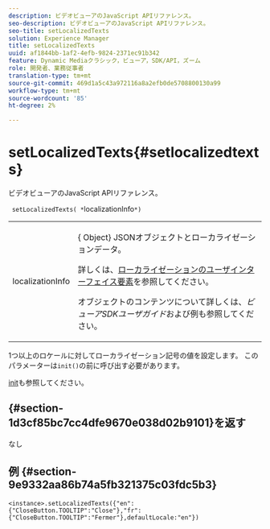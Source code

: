 ```yaml
---
description: ビデオビューアのJavaScript APIリファレンス。
seo-description: ビデオビューアのJavaScript APIリファレンス。
seo-title: setLocalizedTexts
solution: Experience Manager
title: setLocalizedTexts
uuid: af1844bb-1af2-4efb-9824-2371ec91b342
feature: Dynamic Mediaクラシック，ビューア，SDK/API，ズーム
role: 開発者、業務従事者
translation-type: tm+mt
source-git-commit: 469d1a5c43a972116a8a2efb0de5708800130a99
workflow-type: tm+mt
source-wordcount: '85'
ht-degree: 2%

---
```



# setLocalizedTexts{#setlocalizedtexts}

ビデオビューアのJavaScript APIリファレンス。

` setLocalizedTexts( *`localizationInfo`*)`

<table id="table_896DFF34A68A403DB93A6D597461A573"> 
 <tbody> 
  <tr> 
   <td colname="col1"> <p> <span class="codeph"> <span class="varname"> localizationInfo</span> </span> </p> </td> 
   <td colname="col2"> <p> {<span class="codeph"> Object</span>} JSONオブジェクトとローカライゼーションデータ。 </p> <p>詳しくは、<a href="../../../c-html5-s7-aem-asset-viewers/c-html5-20-zoom-viewer-about/c-html5-20-zoom-viewer-localization.md#concept-cbfc39344c494eb7b9f6a272cff0cc74" format="dita" scope="local">ローカライゼーションのユーザインターフェイス要素</a>を参照してください。 </p> <p>オブジェクトのコンテンツについて詳しくは、<i>ビューアSDKユーザガイド</i>および例も参照してください。 </p> </td> 
  </tr> 
 </tbody> 
</table>

1つ以上のロケールに対してローカライゼーション記号の値を設定します。 このパラメーターは`init()`の前に呼び出す必要があります。

[init](../../../c-html5-s7-aem-asset-viewers/c-html5-20-zoom-viewer-about/c-html5-20-zoom-viewer-javascriptapiref/r-html5-zoom-viewer-20-javascriptapiref-init.md#reference-aee94dd92a28410784f7a1792e28683b)も参照してください。

## {#section-1d3cf85bc7cc4dfe9670e038d02b9101}を返す

なし

## 例 {#section-9e9332aa86b74a5fb321375c03fdc5b3}

```
<instance>.setLocalizedTexts({"en":{"CloseButton.TOOLTIP":"Close"},"fr":{"CloseButton.TOOLTIP":"Fermer"},defaultLocale:"en"})
```

